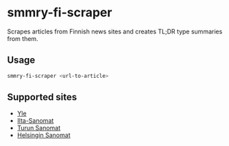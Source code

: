 # smmry-fi-scraper

Scrapes articles from Finnish news sites and creates TL;DR type summaries from them.

## Usage

```bash
smmry-fi-scraper <url-to-article>
```

## Supported sites

* [Yle](http://yle.fi)
* [Ilta-Sanomat](http://www.iltasanomat.fi)
* [Turun Sanomat](http://www.ts.fi)
* [Helsingin Sanomat](http://www.hs.fi)
